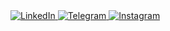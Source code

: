 <a href="https://www.linkedin.com/in/lllchak" target="_blank">
  <img src="https://img.shields.io/badge/LinkedIn-blue?style=flat&logo=linkedin&labelColor=blue" alt="LinkedIn">
</a>

<a href="https://t.me/lllchak" target="_blank">
  <img src="https://img.shields.io/badge/-Telegram-0088cc?style=flat-square&logo=telegram" alt="Telegram">
</a>

<a href="https://instagram.com/lllchak" target="_blank">
  <img src="https://img.shields.io/badge/-Instagram-181717?style=flat-square&logo=instagram" alt="Instagram">
</a>
